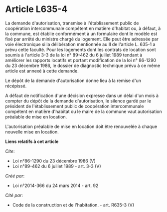 # Article L635-4

La demande d'autorisation, transmise à l'établissement public de coopération intercommunale compétent en matière d'habitat
ou, à défaut, à la commune, est établie conformément à un formulaire dont le modèle est fixé par arrêté du ministre chargé du
logement. Elle peut être adressée par voie électronique si la délibération mentionnée au II de l'article L. 635-1 a prévu
cette faculté. Pour les logements dont les contrats de location sont soumis à l'article 3-3 de la loi n° 89-462 du 6 juillet
1989 tendant à améliorer les rapports locatifs et portant modification de la loi n° 86-1290 du 23 décembre 1986, le dossier
de diagnostic technique prévu à ce même article est annexé à cette demande. 

Le dépôt de la demande d'autorisation donne lieu à la remise d'un récépissé. 

A défaut de notification d'une décision expresse dans un délai d'un mois à compter du dépôt de la demande d'autorisation, le
silence gardé par le président de l'établissement public de coopération intercommunale compétent en matière d'habitat ou le
maire de la commune vaut autorisation préalable de mise en location. 

L'autorisation préalable de mise en location doit être renouvelée à chaque nouvelle mise en location.

**Liens relatifs à cet article**

_Cite_:

  - Loi n°86-1290 du 23 décembre 1986 (V)
  - Loi n°89-462 du 6 juillet 1989 - art. 3-3 (V)

_Créé par_:

  - Loi n°2014-366 du 24 mars 2014 - art. 92

_Cité par_:

  - Code de la construction et de l'habitation. - art. R635-3 (V)

